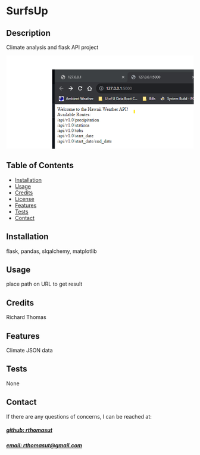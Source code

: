 # SurfsUp


## Description
Climate analysis and flask API project

![app_image](Website.png)

## Table of Contents
- [Installation](#installation)
- [Usage](#usage)
- [Credits](#credits)
- [License](#license)
- [Features](#features)
- [Tests](#tests)
- [Contact](#contact)

## Installation
flask, pandas, slqalchemy, matplotlib

## Usage
place path on URL to get result

## Credits
Richard Thomas

## Features
Climate JSON data

## Tests
None

## Contact
If there are any questions of concerns, I can be reached at:
##### [github: rthomasut](https://github.com/rthomasut)
##### [email: rthomasut@gmail.com](mailto:rthomasut@gmail.com)
